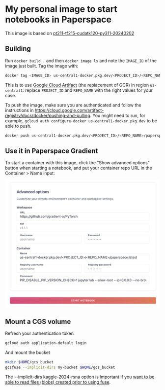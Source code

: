 # My personal image to start notebooks in Paperspace

This image is based on [pt211-tf215-cudatk120-py311-20240202](https://hub.docker.com/r/paperspace/gradient-base/tags)

## Building

Run `docker build .` and then `docker image ls` and note the `IMAGE_ID` of the image just built. Tag the image with:

```bash
docker tag <IMAGE_ID> us-central1-docker.pkg.dev/<PROJECT_ID>/<REPO_NAME>/paperspace:latest
```

This is to use [Google Cloud Artifact](https://cloud.google.com/artifact-registry/docs/docker) (the replacement of GCR) in region `us-central1`: replace `PROJECT_ID` and `REPO_NAME` with the right values for your case.

To push the image, make sure you are authenticated and follow the instructions in https://cloud.google.com/artifact-registry/docs/docker/pushing-and-pulling. You might need to run, for example, `gcloud auth configure-docker us-central1-docker.pkg.dev` to be able to push.

```bash
docker push us-central1-docker.pkg.dev/<PROJECT_ID>/<REPO_NAME>/paperspace
```

## Use it in Paperspace Gradient

To start a container with this image, click the "Show advanced options" button when starting a notebook, and put your container repo URL in the Container > Name input:

<img src="assets/start-container.png">


## Mount a CGS volume

Refresh your authentication token
```bash
gcloud auth application-default login
```

And mount the bucket
```bash
mkdir $HOME/gcs_bucket
gcsfuse --implicit-dirs my-bucket $HOME/gcs_bucket
```

The --implicit-dirs kaggle-2024-rsna option is important if you [want to be able to read files (blobs) created prior to using fuse](https://github.com/GoogleCloudPlatform/gcsfuse/blob/master/docs/semantics.md#files-and-directories).

